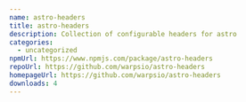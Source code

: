 ```yaml
---
name: astro-headers
title: astro-headers
description: Collection of configurable headers for astro
categories:
  - uncategorized
npmUrl: https://www.npmjs.com/package/astro-headers
repoUrl: https://github.com/warpsio/astro-headers
homepageUrl: https://github.com/warpsio/astro-headers
downloads: 4
---
```

